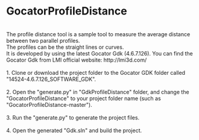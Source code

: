 # GocatorProfileDistance
<br>
The profile distance tool is a sample tool to measure the average distance between two parallel profiles.<br>
The profiles can be the straight lines or curves.<br>
It is developed by using the latest Gocator Gdk (4.6.7.126). You can find the Gocator Gdk from LMI official website: http://lmi3d.com/<br>
<br>
1. Clone or download the project folder to the Gocator GDK folder called "14524-4.6.7.126_SOFTWARE_GDK".<br>
<br>
2. Open the "generate.py" in "GdkProfileDistance" folder, and change the "GocatorProfileDistance" to your project folder name (such as "GocatorProfileDistance-master").<br>
<br>
3. Run the "generate.py" to generate the project files.<br>
<br>
4. Open the generated "Gdk.sln" and build the project.<br>
